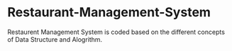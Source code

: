 # Restaurant-Management-System
Restaurent Management System is coded based on the different concepts of Data Structure and Alogrithm.
